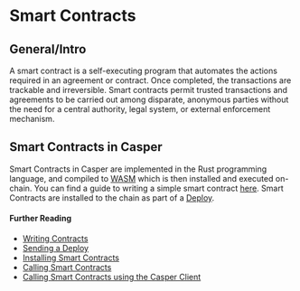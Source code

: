 # Smart Contracts

## General/Intro

A smart contract is a self-executing program that automates the actions required in an agreement or contract. Once completed, the transactions are trackable and irreversible. Smart contracts permit trusted transactions and agreements to be carried out among disparate, anonymous parties without the need for a central authority, legal system, or external enforcement mechanism.

## Smart Contracts in Casper

Smart Contracts in Casper are implemented in the Rust programming language, and compiled to [WASM](../concepts/glossary/W.md#webassembly) which is then installed and executed on-chain. You can find a guide to writing a simple smart contract [here](../developers/writing-onchain-code/simple-contract.md). Smart Contracts are installed to the chain as part of a [Deploy](../concepts/glossary/D.md#deploy).


#### Further Reading

- [Writing Contracts](../../casper/developers/writing-onchain-code/simple-contract.md)
- [Sending a Deploy](../developers/dapps/sending-deploys.md)
- [Installing Smart Contracts](../developers/cli/installing-contracts.md)
- [Calling Smart Contracts](../developers/writing-onchain-code/calling-contracts.md)
- [Calling Smart Contracts using the Casper Client](../developers/cli/calling-contracts.md)
